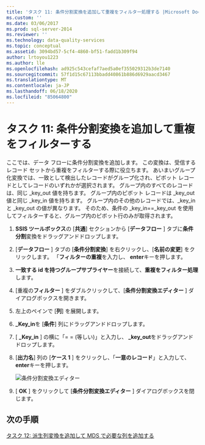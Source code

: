 ```yaml
---
title: 'タスク 11: 条件分割変換を追加して重複をフィルター処理する |Microsoft Docs'
ms.custom: ''
ms.date: 03/06/2017
ms.prod: sql-server-2014
ms.reviewer: ''
ms.technology: data-quality-services
ms.topic: conceptual
ms.assetid: 3094bd57-5cf4-4860-bf51-fadd1b309f94
author: lrtoyou1223
ms.author: lle
ms.openlocfilehash: ad925c543cefaf7aed5a0ef355029312b3de7140
ms.sourcegitcommit: 57f1d15c67113bbadd40861b886d6929aacd3467
ms.translationtype: MT
ms.contentlocale: ja-JP
ms.lasthandoff: 06/18/2020
ms.locfileid: "85064800"
---
```

# <a name="task-11-adding-conditional-split-transform-to-filter-duplicates"></a>タスク 11: 条件分割変換を追加して重複をフィルターする
  ここでは、データ フローに条件分割変換を追加します。 この変換は、受信するレコード セットから重複をフィルターする際に役立ちます。 あいまいグループ化変換では、一致として検出したレコードがグループ化され、ピボット レコードとしてレコードのいずれかが選択されます。 グループ内のすべてのレコードは、同じ _key_out 値を持ちます。 グループ内のピボット レコードは _key_out 値と同じ _key_in 値を持ちます。 グループ内のその他のレコードでは、_key_in と _key_out の値が異なります。 そのため、条件の _key_in==_key_out を使用してフィルターすると、グループ内のピボット行のみが取得されます。  
  
1.  **SSIS ツールボックス**の [**共通**] セクションから [**データフロー** ] タブに**条件分割**変換をドラッグアンドドロップします。  
  
2.  [**データフロー** ] タブの [**条件分割変換**] を右クリックし、[**名前の変更**] をクリックします。 「**フィルターの重複**を入力し、 **enter**キーを押します。  
  
3.  **一致する id を持つグループサプライヤー**を接続して、**重複をフィルター処理**します。  
  
4.  [重複の**フィルター** ] をダブルクリックして、[**条件分割変換エディター** ] ダイアログボックスを開きます。  
  
5.  左上のペインで [**列**] を展開します。  
  
6.  **_Key_in**を [**条件**] 列にドラッグアンドドロップします。  
  
7.  [ **_Key_in** ] の横に「= = (等しい)」と入力し、 **_key_out**をドラッグアンドドロップします。  
  
8.  [**出力名**] 列の [**ケース 1** ] をクリックし、「**一意のレコード**」と入力して、 **enter**キーを押します。  
  
     ![条件分割変換エディター](../../2014/tutorials/media/et-addingconditionalsplittransformtofilterduplicates.jpg "条件分割変換エディター")  
  
9. [ **OK** ] をクリックして [**条件分割変換エディター** ] ダイアログボックスを閉じます。  
  
## <a name="next-step"></a>次の手順  
 [タスク 12: 派生列変換を追加して MDS で必要な列を追加する](../../2014/tutorials/task-12-adding-derived-column-transform-to-add-columns-required-by-mds.md)  
  
  
